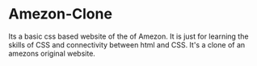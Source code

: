 # Amezon-Clone
Its a basic css based website of the of Amezon. It is just for learning the skills of CSS and connectivity between html and CSS. It's a clone of an amezons original website.
